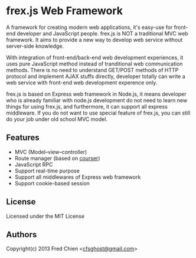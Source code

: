 frex.js Web Framework
=======

A framework for creating modern web applications, it's easy-use for front-end developer and JavaScript people. frex.js is NOT a traditional MVC web framework. It aims to provide a new way to develop web service without server-side knowledge.

With integration of front-end/back-end web development experiences, it uses pure JavaScript method instead of tranditional web communication methods. There is no need to understand GET/POST methods of HTTP protocol and implement AJAX stuffs directly, developer totally can write a web service with front-end web development experence only.

frex.js is based on Express web framework in Node.js, it means developer who is already familiar with node.js development do not need to learn new things for using frex.js, and furthermore, it can support all express middleware. If you do not want to use special feature of frex.js, you can still do your job under old school MVC model.

Features
-

* MVC (Model–view–controller)
* Route manager (based on [courser](https://github.com/cfsghost/courser))
* JavaScript RPC
* Support real-time purpose
* Support all middlewares of Express web framework
* Support cookie-based session

License
-
Licensed under the MIT License

Authors
-
Copyright(c) 2013 Fred Chien <<cfsghost@gmail.com>>
